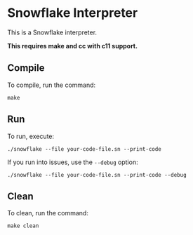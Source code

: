 # Snowflake Interpreter

This is a Snowflake interpreter.

**This requires make and cc with c11 support.**

## Compile

To compile, run the command:
```
make
```

## Run

To run, execute:
```
./snowflake --file your-code-file.sn --print-code
```

If you run into issues, use the `--debug` option:
```
./snowflake --file your-code-file.sn --print-code --debug
```

## Clean

To clean, run the command:
```
make clean
```